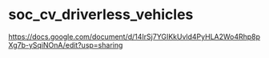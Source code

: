 # soc_cv_driverless_vehicles
https://docs.google.com/document/d/14IrSj7YGIKkUvld4PyHLA2Wo4Rhp8pXg7b-ySqiNOnA/edit?usp=sharing
